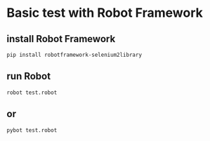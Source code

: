 # Basic test with Robot Framework

## install **Robot Framework**
```
pip install robotframework-selenium2library
```

## run **Robot**

```
robot test.robot 
```
## or
```
pybot test.robot
```
